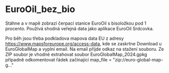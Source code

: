 # EuroOil_bez_bio
Stáhne a v mapě zobrazí čerpací stanice EuroOil s bisoložkou pod 1 procento. Používá shodná veřejná data jako aplikace EuroOil Srdcovka.

Pro běh jsou třeba podkladova mapova data EU z adresy https://www.mapsforeurope.org/access-data, kde se zaskrtne Download u EuroGlobalMap a vyplní email. Na email přijde odkaz na stažení souboru. Ze ZIP soubor je vhodné extrahovat soubor EuroGlobalMap_2024.gpkg případně odkomentovat řádek začínající map_file = "zip://euro-global-map-g..."
